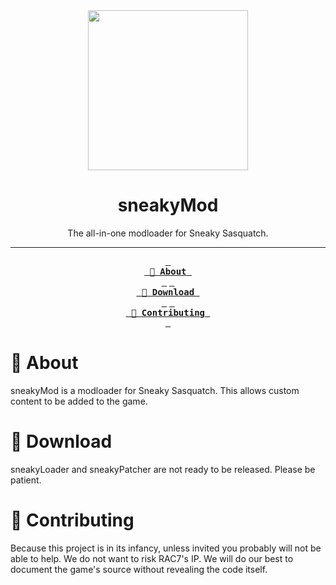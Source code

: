 <div align="center">
  <img width="256" src="https://external-content.duckduckgo.com/iu/?u=https%3A%2F%2Fassets1.ignimgs.com%2F2020%2F04%2F23%2Fsneaky-sasquatch---button-fin-1587672785044.jpg&f=1&nofb=1&ipt=0ff91a4f50038135d793cc84b6b4290b0211fcc0d57aac05e8c53996e8edd214&ipo=images" />
  <h1>sneakyMod</h1>
  <p>The all-in-one modloader for Sneaky Sasquatch.</p>
  
  ---

  **[<kbd> <br> 📝 About <br> </kbd>][About]**
  **[<kbd> <br> 📂 Download <br> </kbd>][About]**
  **[<kbd> <br> 🤝 Contributing <br> </kbd>][Contributing]**
</div>

# 📝 About
sneakyMod is a modloader for Sneaky Sasquatch. This allows custom content to be added to the game.

# 📂 Download
sneakyLoader and sneakyPatcher are not ready to be released. Please be patient.

# 🤝 Contributing
Because this project is in its infancy, unless invited you probably will not be able to help.
We do not want to risk RAC7's IP.
We will do our best to document the game's source
without revealing the code itself.

<!-- Link variables -->
[About]: #-about
[Download]: #-download
[Contributing]: #-contributing
